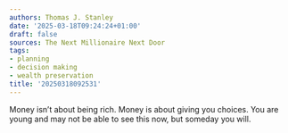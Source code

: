 ```yaml
---
authors: Thomas J. Stanley
date: '2025-03-18T09:24:24+01:00'
draft: false
sources: The Next Millionaire Next Door
tags:
- planning
- decision making
- wealth preservation
title: '20250318092531'
---
```


Money isn’t about being rich. Money is about giving you choices. You are young and may not be able to see this now, but
someday you will.